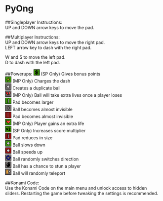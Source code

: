# PyOng

##Singleplayer Instructions:  
  UP and DOWN arrow keys to move the pad.

##Multiplayer Instructions:  
  UP and DOWN arrow keys to move the right pad.  
  LEFT arrow key to dash with the right pad.

  W and S to move the left pad.  
  D to dash with the left pad.

##Powerups:
  ![Bonus][bonus] (SP Only) Gives bonus points  
  ![Charge][charge] (MP Only) Charges the dash  
  ![Duplicate][duplicate] Creates a duplicate ball  
  ![Explosive][explosive] (MP Only) Ball will take extra lives once a player loses  
  ![Extend][extend] Pad becomes larger  
  ![Invisible Ball][invisible_ball] Ball becomes almost invisible  
  ![Invisible Pad][invisible_pad] Pad becomes almost invisible  
  ![Life][life] (MP Only) Player gains an extra life  
  ![Multiplier][multiplier] (SP Only) Increases score multiplier  
  ![Shrink][shrink] Pad reduces in size  
  ![Slow][slow] Ball slows down  
  ![Speed][speed] Ball speeds up  
  ![Spin][spin] Ball randomly switches direction  
  ![Stun][stun] Ball has a chance to stun a player  
  ![Teleport][teleport] Ball will randomly teleport  

##Konami Code:  
  Use the Konami Code on the main menu and unlock access to hidden sliders. Restarting the game before tweaking the settings is recommended.

[bonus]: https://raw.githubusercontent.com/naanselmo/PyOng/master/resources/sprites/bonus.png
[charge]: https://raw.githubusercontent.com/naanselmo/PyOng/master/resources/sprites/charge.png
[duplicate]: https://raw.githubusercontent.com/naanselmo/PyOng/master/resources/sprites/duplicate.png
[explosive]: https://raw.githubusercontent.com/naanselmo/PyOng/master/resources/sprites/explosive.png
[extend]: https://raw.githubusercontent.com/naanselmo/PyOng/master/resources/sprites/extend.png
[invisible_ball]: https://raw.githubusercontent.com/naanselmo/PyOng/master/resources/sprites/invisible_ball.png
[invisible_pad]: https://raw.githubusercontent.com/naanselmo/PyOng/master/resources/sprites/invisible_pad.png
[life]: https://raw.githubusercontent.com/naanselmo/PyOng/master/resources/sprites/life.png
[multiplier]: https://raw.githubusercontent.com/naanselmo/PyOng/master/resources/sprites/multiplier.png
[shrink]: https://raw.githubusercontent.com/naanselmo/PyOng/master/resources/sprites/shrink.png
[slow]: https://raw.githubusercontent.com/naanselmo/PyOng/master/resources/sprites/slow.png
[speed]: https://raw.githubusercontent.com/naanselmo/PyOng/master/resources/sprites/speed.png
[spin]: https://raw.githubusercontent.com/naanselmo/PyOng/master/resources/sprites/spin.png
[stun]: https://raw.githubusercontent.com/naanselmo/PyOng/master/resources/sprites/stun.png
[teleport]: https://raw.githubusercontent.com/naanselmo/PyOng/master/resources/sprites/teleport.png
